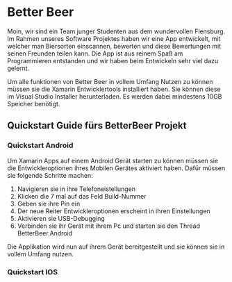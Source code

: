 # Better Beer

Moin,
wir sind ein Team junger Studenten aus dem wundervollen Flensburg. Im Rahmen unseres Software Projektes haben wir eine App entwickelt,
mit welcher man Biersorten einscannen, bewerten und diese Bewertungen mit seinen Freunden teilen kann. Die App ist aus reinem Spaß am 
Programmieren entstanden und wir haben beim Entwickeln sehr viel dazu gelernt. 

Um alle funktionen von Better Beer in vollem Umfang Nutzen zu können müssen sie die Xamarin Entwicklertools installiert haben.
Sie können diese im Visual Studio Installer herunterladen. Es werden dabei mindestens 10GB Speicher benötigt.

## Quickstart Guide fürs BetterBeer Projekt

### Quickstart Android

Um Xamarin Apps auf einem Android Gerät starten zu können müssen sie die Entwickleroptionen ihres Mobilen Gerätes aktiviert haben. 
Dafür müssen sie folgende Schritte machen:

1. Navigieren sie in ihre Telefoneistellungen
2. Klicken die 7 mal auf das Feld Build-Nummer
3. Geben sie ihre Pin ein
4. Der neue Reiter Entwickleroptionen erscheint in ihren Einstellungen
5. Aktivieren sie USB-Debugging
6. Verbinden sie ihr Gerät mit ihrem Pc und starten sie den Thread BetterBeer.Android


Die Applikation wird nun auf ihrem Gerät bereitgestellt und sie können sie in vollem Umfang nutzen.

### Quickstart IOS


